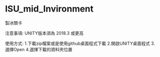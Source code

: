 # ISU_mid_Invironment
製冰關卡

注意事項:
UNITY版本須為 2018.3 或更高

使用方式:
1.下載zip檔案或是使用github桌面程式下載
2.開啟UNITY桌面程式
3.選擇Open
4.選擇下載的資料夾位置
